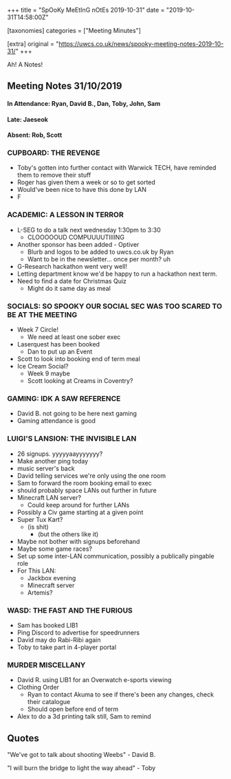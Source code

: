 +++
title = "SpOoKy MeEtInG nOtEs 2019-10-31"
date = "2019-10-31T14:58:00Z"

[taxonomies]
categories = ["Meeting Minutes"]

[extra]
original = "https://uwcs.co.uk/news/spooky-meeting-notes-2019-10-31/"
+++

<p data-block-key="we7ei">Ah! A Notes!</p>

<!-- more -->

## Meeting Notes 31/10/2019

#### In Attendance: Ryan, David B., Dan, Toby, John, Sam

#### Late: Jaeseok

#### Absent: Rob, Scott

### CUPBOARD: THE REVENGE

  - Toby's gotten into further contact with Warwick TECH, have reminded them to remove their stuff
  - Roger has given them a week or so to get sorted
  - Would've been nice to have this done by LAN
  - F

### ACADEMIC: A LESSON IN TERROR

  - L-SEG to do a talk next wednesday 1:30pm to 3:30
      - CLOOOOOUD COMPUUUUTIIIING
  - Another sponsor has been added - Optiver
      - Blurb and logos to be added to uwcs.co.uk by Ryan
      - Want to be in the newsletter... once per month? uh
  - G-Research hackathon went very well\!
  - Letting department know we'd be happy to run a hackathon next term.
  - Need to find a date for Christmas Quiz
      - Might do it same day as meal

### SOCIALS: SO SPOOKY OUR SOCIAL SEC WAS TOO SCARED TO BE AT THE MEETING

  - Week 7 Circle\!
      - We need at least one sober exec
  - Laserquest has been booked
      - Dan to put up an Event
  - Scott to look into booking end of term meal
  - Ice Cream Social?
      - Week 9 maybe
      - Scott looking at Creams in Coventry?

### GAMING: IDK A SAW REFERENCE

  - David B. not going to be here next gaming
  - Gaming attendance is good

### LUIGI'S LANSION: THE INVISIBLE LAN

  - 26 signups. yyyyyaayyyyyyy?
  - Make another ping today
  - music server's back
  - David telling services we're only using the one room
  - Sam to forward the room booking email to exec
  - should probably space LANs out further in future
  - Minecraft LAN server?
      - Could keep around for further LANs
  - Possibly a Civ game starting at a given point
  - Super Tux Kart?
      - (is shit)
          - (but the others like it)
  - Maybe not bother with signups beforehand
  - Maybe some game races?
  - Set up some inter-LAN communication, possibly a publically pingable role
  - For This LAN:
      - Jackbox evening
      - Minecraft server
      - Artemis?

### WASD: THE FAST AND THE FURIOUS

  - Sam has booked LIB1
  - Ping Discord to advertise for speedrunners
  - David may do Rabi-Ribi again
  - Toby to take part in 4-player portal

### MURDER MISCELLANY

  - David R. using LIB1 for an Overwatch e-sports viewing
  - Clothing Order
      - Ryan to contact Akuma to see if there's been any changes, check their catalogue
      - Should open before end of term
  - Alex to do a 3d printing talk still, Sam to remind

## Quotes

"We've got to talk about shooting Weebs" - David B.

"I will burn the bridge to light the way ahead" - Toby

